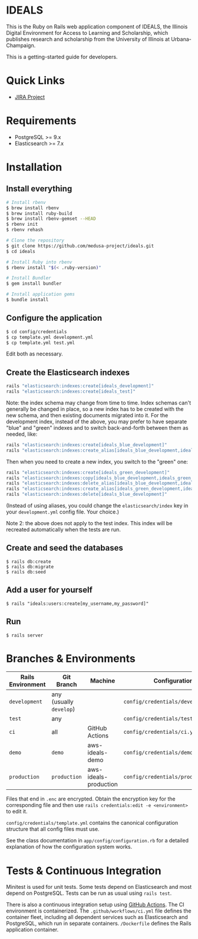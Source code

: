# IDEALS

This is the Ruby on Rails web application component of IDEALS, the Illinois
Digital Environment for Access to Learning and Scholarship, which publishes
research and scholarship from the University of Illinois at Urbana-Champaign.

This is a getting-started guide for developers.

# Quick Links

* [JIRA Project](https://bugs.library.illinois.edu/projects/IR)

# Requirements

* PostgreSQL >= 9.x
* Elasticsearch >= 7.x

# Installation

## Install everything
```sh
# Install rbenv
$ brew install rbenv
$ brew install ruby-build
$ brew install rbenv-gemset --HEAD
$ rbenv init
$ rbenv rehash

# Clone the repository
$ git clone https://github.com/medusa-project/ideals.git
$ cd ideals

# Install Ruby into rbenv
$ rbenv install "$(< .ruby-version)"

# Install Bundler
$ gem install bundler

# Install application gems
$ bundle install
```

## Configure the application

```sh
$ cd config/credentials
$ cp template.yml development.yml
$ cp template.yml test.yml
```
Edit both as necessary.

## Create the Elasticsearch indexes

```sh
rails "elasticsearch:indexes:create[ideals_development]"
rails "elasticsearch:indexes:create[ideals_test]"
```
Note: the index schema may change from time to time. Index schemas can't
generally be changed in place, so a new index has to be created with the new
schema, and then existing documents migrated into it. For the development index,
instead of the above, you may prefer to have separate "blue" and "green"
indexes and to switch back-and-forth between them as needed, like:
```sh
rails "elasticsearch:indexes:create[ideals_blue_development]"
rails "elasticsearch:indexes:create_alias[ideals_blue_development,ideals_development]"
```
Then when you need to create a new index, you switch to the "green" one:
```sh
rails "elasticsearch:indexes:create[ideals_green_development]"
rails "elasticsearch:indexes:copy[ideals_blue_development,ideals_green_development]"
rails "elasticsearch:indexes:delete_alias[ideals_blue_development,ideals_development]"
rails "elasticsearch:indexes:create_alias[ideals_green_development,ideals_development]"
rails "elasticsearch:indexes:delete[ideals_blue_development]"
```
(Instead of using aliases, you could change the `elasticsearch/index` key in
your `development.yml` config file. Your choice.)

Note 2: the above does not apply to the test index. This index will be
recreated automatically when the tests are run.

## Create and seed the databases

```
$ rails db:create
$ rails db:migrate
$ rails db:seed
```

## Add a user for yourself

```
$ rails "ideals:users:create[my_username,my_password]"
```

## Run

```
$ rails server
```

# Branches & Environments

| Rails Environment | Git Branch                 | Machine               | Configuration File                      |
|-------------------|----------------------------|-----------------------|-----------------------------------------|
| `development`     | any (usually `develop`)    |                       | `config/credentials/development.yml`    |
| `test`            | any                        |                       | `config/credentials/test.yml`           |
| `ci`              | all                        | GitHub Actions        | `config/credentials/ci.yml.enc`         |
| `demo`            | `demo`                     | aws-ideals-demo       | `config/credentials/demo.yml.enc`       |
| `production`      | `production`               | aws-ideals-production | `config/credentials/production.yml.enc` |

Files that end in `.enc` are encrypted. Obtain the encryption key for the
corresponding file and then use `rails credentials:edit -e <environment>` to
edit it.

`config/credentials/template.yml` contains the canonical configuration
structure that all config files must use.

See the class documentation in `app/config/configuration.rb` for a detailed
explanation of how the configuration system works.

# Tests & Continuous Integration

Minitest is used for unit tests. Some tests depend on Elasticsearch and most
depend on PostgreSQL. Tests can be run as usual using `rails test`.

There is also a continuous integration setup using
[GitHub Actions](https://github.com/features/actions). The CI environment is
containerized. The `.github/workflows/ci.yml` file defines the container fleet,
including all dependent services such as Elasticsearch and PostgreSQL, which
run in separate containers. `/Dockerfile` defines the Rails application
container.
